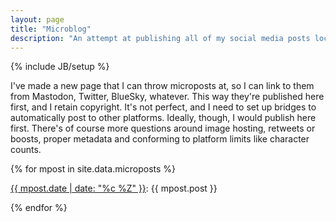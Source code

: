 ```yaml
---
layout: page
title: "Microblog"
description: "An attempt at publishing all of my social media posts locally first"
---
```

{% include JB/setup %}

I've made a new page that I can throw microposts at, so I can link to them from Mastodon, Twitter, BlueSky, whatever. This way they're published here first, and I retain copyright. It's not perfect, and I need to set up bridges to automatically post to other platforms. Ideally, though, I would publish here first. There's of course more questions around image hosting, retweets or boosts, proper metadata and conforming to platform limits like character counts. 

{% for mpost in site.data.microposts %}
<p>
    <a href="#{{ mpost.date }}">{{ mpost.date | date: "%c %Z" }}</a>: {{ mpost.post }}
</p>
{% endfor %}